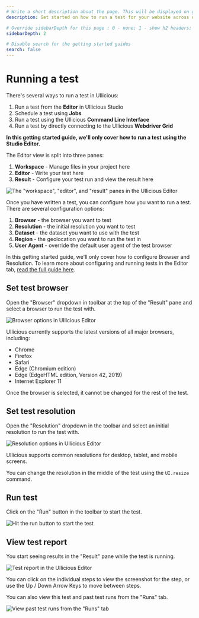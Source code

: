 ```yaml
---
# Write a short description about the page. This will be displayed on google search results.
description: Get started on how to run a test for your website across different browsers and resolutions using UIlicious.

# Override sidebarDepth for this page : 0 - none; 1 - show h2 headers; 2 - show h3 headers
sidebarDepth: 2 

# Disable search for the getting started guides
search: false
---
```


# Running a test

There's several ways to run a test in UIlicious:
1. Run a test from the **Editor** in UIlicious Studio
2. Schedule a test using **Jobs**
3. Run a test using the UIlicious **Command Line Interface**
4. Run a test by directly connecting to the UIlicious **Webdriver Grid**

**In this getting started guide, we'll only cover how to run a test using the Studio Editor.** 

The Editor view is split into three panes:
1. **Workspace** - Manage files in your project here
2. **Editor** - Write your test here
3. **Result** - Configure your test run and view the result here

![The "workspace", "editor", and "result" panes in the UIlicious Editor](/static/img/uilicious-studio-editor-labelled.png)

Once you have written a test, you can configure how you want to run a test. There are several configuration options:
1. **Browser** - the browser you want to test
2. **Resolution** - the initial resolution you want to test
3. **Dataset** - the dataset you want to use with the test
4. **Region** - the geolocation you want to run the test in
5. **User Agent** - override the default user agent of the test browser

In this getting started guide, we'll only cover how to configure Browser and Resolution. To learn more about configuring and running tests in the Editor tab, [read the full guide here](/how-to-guides/run-test/run-test-using-editor.md).

## Set test browser

Open the "Browser" dropdown in toolbar at the top of the "Result" pane and select a browser to run the test with.

![Browser options in UIlicious Editor](/static/img/uilicious-studio-editor-browser-dropdown-opened.png)

UIlicious currently supports the latest versions of all major browsers, including:
- Chrome
- Firefox
- Safari
- Edge (Chromium edition)
- Edge (EdgeHTML edition, Version 42, 2019)
- Internet Explorer 11

Once the browser is selected, it cannot be changed for the rest of the test.

## Set test resolution

Open the "Resolution" dropdown in the toolbar and select an initial resolution to run the test with.

![Resolution options in UIlicious Editor](/static/img/uilicious-studio-editor-resolution-dropdown-opened.png)

UIlicious supports common resolutions for desktop, tablet, and mobile screens. 

You can change the resolution in the middle of the test using the `UI.resize` command.

## Run test 

Click on the "Run" button in the toolbar to start the test.

![Hit the run button to start the test](/static/img/uilicious-studio-editor-run-button-circled.png)

## View test report

You start seeing results in the "Result" pane while the test is running.

![Test report in the UIlicious Editor](/static/img/uilicious-studio-editor-test-report-shown.png)

You can click on the individual steps to view the screenshot for the step, or use the Up / Down Arrow Keys to move between steps.

You can also view this test and past test runs from the "Runs" tab.

![View past test runs from the "Runs" tab](/static/img/uilicious-studio-runs-tab-circled.png)

